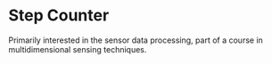 # Step Counter

Primarily interested in the sensor data processing, part of a course in multidimensional sensing techniques.
